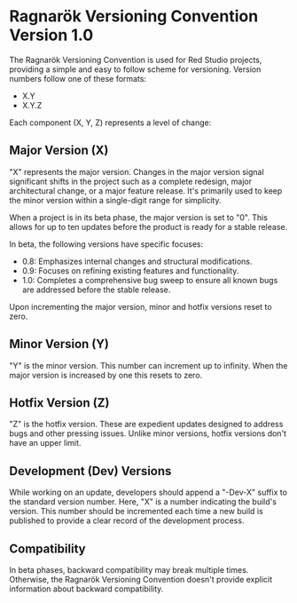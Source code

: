 # Ragnarök Versioning Convention Version 1.0

The Ragnarök Versioning Convention is used for Red Studio projects, providing a simple and easy to follow scheme for versioning. Version numbers follow one of these formats:

- X.Y
- X.Y.Z

Each component (X, Y, Z) represents a level of change:

## Major Version (X)

"X" represents the major version. Changes in the major version signal significant shifts in the project such as a complete redesign, major architectural change, or a major feature release. It's primarily used to keep the minor version within a single-digit range for simplicity.

When a project is in its beta phase, the major version is set to "0". This allows for up to ten updates before the product is ready for a stable release.

In beta, the following versions have specific focuses:

- 0.8: Emphasizes internal changes and structural modifications.
- 0.9: Focuses on refining existing features and functionality.
- 1.0: Completes a comprehensive bug sweep to ensure all known bugs are addressed before the stable release.

Upon incrementing the major version, minor and hotfix versions reset to zero.

## Minor Version (Y)

"Y" is the minor version. This number can increment up to infinity. When the major version is increased by one this resets to zero.

## Hotfix Version (Z)

"Z" is the hotfix version. These are expedient updates designed to address bugs and other pressing issues. Unlike minor versions, hotfix versions don't have an upper limit.

## Development (Dev) Versions

While working on an update, developers should append a "-Dev-X" suffix to the standard version number. Here, "X" is a number indicating the build's version. This number should be incremented each time a new build is published to provide a clear record of the development process.

## Compatibility

In beta phases, backward compatibility may break multiple times. Otherwise, the Ragnarök Versioning Convention doesn't provide explicit information about backward compatibility.

